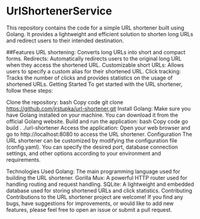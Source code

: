 # UrlShortenerService

This repository contains the code for a simple URL shortener built using Golang. It provides a lightweight and efficient solution to shorten long URLs and redirect users to their intended destination.

##Features
URL shortening: Converts long URLs into short and compact forms.
Redirects: Automatically redirects users to the original long URL when they access the shortened URL.
Customizable short URLs: Allows users to specify a custom alias for their shortened URL.
Click tracking: Tracks the number of clicks and provides statistics on the usage of shortened URLs.
Getting Started
To get started with the URL shortener, follow these steps:

Clone the repository:
bash
Copy code
git clone https://github.com/jrstupka/url-shortener.git
Install Golang: Make sure you have Golang installed on your machine. You can download it from the official Golang website.
Build and run the application:
bash
Copy code
go build .
./url-shortener
Access the application: Open your web browser and go to http://localhost:8080 to access the URL shortener.
Configuration
The URL shortener can be customized by modifying the configuration file (config.yaml). You can specify the desired port, database connection settings, and other options according to your environment and requirements.

Technologies Used
Golang: The main programming language used for building the URL shortener.
Gorilla Mux: A powerful HTTP router used for handling routing and request handling.
SQLite: A lightweight and embedded database used for storing shortened URLs and click statistics.
Contributing
Contributions to the URL shortener project are welcome! If you find any bugs, have suggestions for improvements, or would like to add new features, please feel free to open an issue or submit a pull request.

